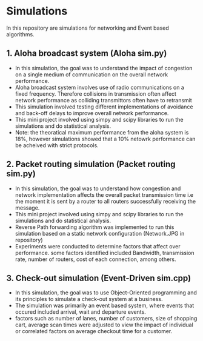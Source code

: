 # Simulations

In this repository are simulations for networking and Event based algorithms.

## 1. Aloha broadcast system (Aloha sim.py)

- In this simulation, the goal was to understand the impact of congestion on a single medium of communication on the overall network performance.
- Aloha broadcast system involves use of radio communications on a fixed frequency. Therefore collisions in transmission often affect network performance as colliding transmittors often have to retransmit
- This simulation involved testing different implementations of avoidance and back-off delays to improve overall network performance.
- This mini project involved using simpy and scipy libraries to run the simulations and do statistical analysis.
- Note: the theoratical maximum performance from the aloha system is 18%, however simulations showed that a 10% netowrk performance can be acheived with strict protocols.

## 2. Packet routing simulation (Packet routing sim.py)

- In this simulation, the goal was to understand how congestion and network implementation affects the overall packet transmission time i.e the moment it is sent by a router to all routers successfully receiving the message.
- This mini project involved using simpy and scipy libraries to run the simulations and do statistical analysis.
- Reverse Path forwarding algorithm was implemented to run this simulation based on a static network configuration (Network.JPG in repository)
- Experiments were conducted to determine factors that affect over performance. some factors identified included Bandwidth, transmission rate, number of routers, cost of each connection, among others.

## 3. Check-out simulation (Event-Driven sim.cpp)

- In this simulation, the goal was to use Object-Oriented programming and its principles to simulate a check-out system at a business.
- The simulation was primarily an event based system, where events that occured included arrival, wait and departure events.
- factors such as number of lanes, number of customers, size of shopping cart, average scan times were adjusted to view the impact of individual or correlated factors on average checkout time for a customer.
